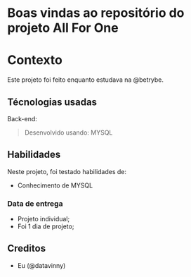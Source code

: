 # Boas vindas ao repositório do projeto All For One

# Contexto
Este projeto foi feito enquanto estudava na @betrybe.

## Técnologias usadas

Back-end:
> Desenvolvido usando: MYSQL

## Habilidades

Neste projeto, foi testado habilidades de:

- Conhecimento de MYSQL

### Data de entrega

- Projeto individual;
- Foi 1 dia de projeto;

## Creditos
- Eu (@datavinny)